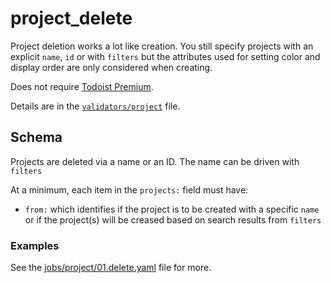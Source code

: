 # project_delete

Project deletion works a lot like creation. You still specify projects with an explicit `name`, `id` or with `filters` but 
the attributes used for setting color and display order are only considered when creating.   

Does not require [Todoist Premium](../../getting-started.md#todoist-premium).

Details are in the [`validators/project`](../../../tdt/validators/job_file/project/delete.py) file.

## Schema

Projects are deleted via a name or an ID. The name can be driven  with `filters`

At a minimum, each item in the `projects:` field must have:

- `from:` which identifies if the project is to be created with a specific `name` or if the project(s) will be creased
 based on search results from `filters`
 

### Examples

See the [jobs/project/01.delete.yaml](../../../jobs/v1/project/01.delete.yaml) file for more.
